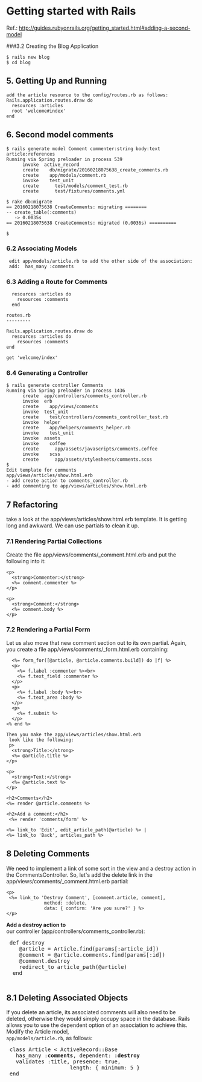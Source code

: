 # Getting started with Rails
Ref.: http://guides.rubyonrails.org/getting_started.html#adding-a-second-model

###3.2 Creating the Blog Application
```
$ rails new blog
$ cd blog
```
## 5. Getting Up and Running
```
add the article resource to the config/routes.rb as follows:
Rails.application.routes.draw do
  resources :articles
  root 'welcome#index'
end
```
## 6. Second model comments

```
$ rails generate model Comment commenter:string body:text article:references
Running via Spring preloader in process 539
      invoke  active_record
      create    db/migrate/20160218075638_create_comments.rb
      create    app/models/comment.rb
      invoke    test_unit
      create      test/models/comment_test.rb
      create      test/fixtures/comments.yml

$ rake db:migrate
== 20160218075638 CreateComments: migrating ========
-- create_table(:comments)
   -> 0.0035s
== 20160218075638 CreateComments: migrated (0.0036s) ==========

$
```
### 6.2 Associating Models
```
 edit app/models/article.rb to add the other side of the association:
 add:  has_many :comments
```
### 6.3 Adding a Route for Comments

```
  resources :articles do
    resources :comments
  end

routes.rb
---------

Rails.application.routes.draw do
  resources :articles do
    resources :comments
end

get 'welcome/index'

```

### 6.4 Generating a Controller

```
$ rails generate controller Comments
Running via Spring preloader in process 1436
      create  app/controllers/comments_controller.rb
      invoke  erb
      create    app/views/comments
      invoke  test_unit
      create    test/controllers/comments_controller_test.rb
      invoke  helper
      create    app/helpers/comments_helper.rb
      invoke    test_unit
      invoke  assets
      invoke    coffee
      create      app/assets/javascripts/comments.coffee
      invoke    scss
      create      app/assets/stylesheets/comments.scss
$
Edit template for comments
app/views/articles/show.html.erb
- add create action to comments_controller.rb
- add commenting to app/views/articles/show.html.erb
```
## 7 Refactoring
take a look at the app/views/articles/show.html.erb template. 
It is getting long and awkward. 
We can use partials to clean it up.
### 7.1 Rendering Partial Collections
Create the file app/views/comments/_comment.html.erb and put the following into it:
```
<p>
  <strong>Commenter:</strong>
  <%= comment.commenter %>
</p>
 
<p>
  <strong>Comment:</strong>
  <%= comment.body %>
</p>
```
### 7.2 Rendering a Partial Form

Let us also move that new comment section out to its own partial.
 Again, you create a file app/views/comments/_form.html.erb
  containing:
```
  <%= form_for([@article, @article.comments.build]) do |f| %>
  <p>
    <%= f.label :commenter %><br>
    <%= f.text_field :commenter %>
  </p>
  <p>
    <%= f.label :body %><br>
    <%= f.text_area :body %>
  </p>
  <p>
    <%= f.submit %>
  </p>
<% end %>

Then you make the app/views/articles/show.html.erb
 look like the following:
 p>
  <strong>Title:</strong>
  <%= @article.title %>
</p>
 
<p>
  <strong>Text:</strong>
  <%= @article.text %>
</p>

<h2>Comments</h2>
<%= render @article.comments %>
 
<h2>Add a comment:</h2>
 <%= render 'comments/form' %>
 
<%= link_to 'Edit', edit_article_path(@article) %> |
<%= link_to 'Back', articles_path %>
```
## 8 Deleting Comments
We need to implement a link of some sort in the view and
 a destroy action in the CommentsController. 
 So, let's add the delete link in the
  app/views/comments/_comment.html.erb partial:
 ```
 <p>
  <%= link_to 'Destroy Comment', [comment.article, comment],
               method: :delete,
               data: { confirm: 'Are you sure?' } %>
</p>
```
<strong>Add a destroy action to</strong>
<br>
 our controller (app/controllers/comments_controller.rb):
 <pre>
 def destroy
    @article = Article.find(params[:article_id])
    @comment = @article.comments.find(params[:id])
    @comment.destroy
    redirect_to article_path(@article)
  end
 </pre>
 ## 8.1 Deleting Associated Objects
 If you delete an article, its associated comments will
  also need to be deleted, otherwise they would simply
   occupy space in the database.
    Rails allows you to use the dependent option of an
     association to achieve this. Modify the Article model,
 <code> app/models/article.rb</code>, as follows:
 <pre>
 class Article < ActiveRecord::Base
   has_many :<strong>comments</strong>, dependent: <strong>:destroy</strong>
   validates :title, presence: true,
                    length: { minimum: 5 }
 end</pre>